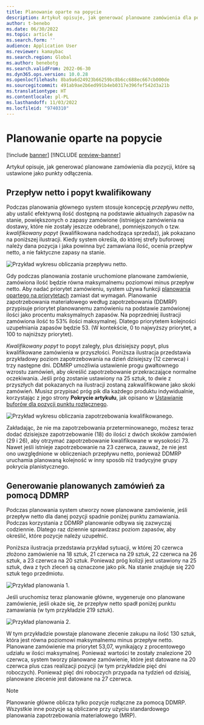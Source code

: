 ```yaml
---
title: Planowanie oparte na popycie
description: Artykuł opisuje, jak generować planowane zamówienia dla pozycji, które są ustawione jako punkty odłączenia.
author: t-benebo
ms.date: 06/30/2022
ms.topic: article
ms.search.form: ''
audience: Application User
ms.reviewer: kamaybac
ms.search.region: Global
ms.author: benebotg
ms.search.validFrom: 2022-06-30
ms.dyn365.ops.version: 10.0.28
ms.openlocfilehash: 8ba9a6d24923b66259bc8b6cc688ec667cb000de
ms.sourcegitcommit: 491ab9ae2b6ed991b4eb0317e396fef542d3a21b
ms.translationtype: HT
ms.contentlocale: pl-PL
ms.lasthandoff: 11/03/2022
ms.locfileid: "9740310"
---
```

# <a name="demand-driven-planning"></a>Planowanie oparte na popycie

[!include [banner](../../includes/banner.md)]
[!INCLUDE [preview-banner](../../includes/preview-banner.md)]
<!-- KFM: Preview until further notice -->

Artykuł opisuje, jak generować planowane zamówienia dla pozycji, które są ustawione jako punkty odłączenia.

## <a name="net-flow-and-qualified-demand"></a>Przepływ netto i popyt kwalifikowany

Podczas planowania głównego system stosuje koncepcję *przepływu netto*, aby ustalić efektywną ilość dostępną na podstawie aktualnych zapasów na stanie, powiększonych o zapasy zamówione (istniejące zamówienia na dostawy, które nie zostały jeszcze odebrane), pomniejszonych o tzw. *kwalifikowany popyt* (kwalifikowana nadchodząca sprzedaż), jak pokazano na poniższej ilustracji. Kiedy system określa, do której strefy buforowej należy dana pozycja i jaka powinna być zamawiana ilość, ocenia przepływ netto, a nie faktyczne zapasy na stanie.

![Przykład wykresu obliczania przepływu netto.](media/ddmrp-net-flow-example.png "Przykład wykresu obliczania przepływu netto")

Gdy podczas planowania zostanie uruchomione planowane zamówienie, zamówiona ilość będzie równa maksymalnemu poziomowi minus przepływ netto. Aby nadać priorytet zamówieniu, system używa funkcji [planowania opartego na priorytetach](priority-based-planning.md) zamiast dat wymagań. Planowanie zapotrzebowania materiałowego według zapotrzebowania (DDMRP) przypisuje priorytet planowanemu zamówieniu na podstawie zamówionej ilości jako procentu maksymalnych zapasów. Na poprzedniej ilustracji zamówiona ilość to 53% ilości maksymalnej. Dlatego priorytetem kolejności uzupełniania zapasów będzie 53. (W kontekście, 0 to najwyższy priorytet, a 100 to najniższy priorytet).

*Kwalifikowany popyt* to popyt zaległy, plus dzisiejszy popyt, plus kwalifikowane zamówienia w przyszłości. Poniższa ilustracja przedstawia przykładowy poziom zapotrzebowania na dzień dzisiejszy (12 czerwca) i trzy następne dni. DDMRP umożliwia ustawienie progu gwałtownego wzrostu zamówień, aby określić zapotrzebowanie przekraczające normalne oczekiwania. Jeśli próg zostanie ustawiony na 25 sztuk, to dwie z przyszłych dat pokazanych na ilustracji zostaną zakwalifikowane jako skoki zamówień. Musisz przypisać próg pik dla każdego produktu indywidualnie, korzystając z jego strony **Pokrycie artykułu**, jak opisano w [Ustawianie buforów dla pozycji punktu rozłącznego](ddmrp-buffer-profile-and-levels.md#set-up-buffers).

![Przykład wykresu obliczania zapotrzebowania kwalifikowanego.](media/ddmrp-net-qualified-demand-example.png "Przykład wykresu obliczania zapotrzebowania kwalifikowanego")

Zakładając, że nie ma zapotrzebowania przeterminowanego, możesz teraz dodać dzisiejsze zapotrzebowanie (18) do ilości z dwóch skoków zamówień (29 i 26), aby otrzymać zapotrzebowanie kwalifikowane w wysokości 73. Nawet jeśli istnieje zapotrzebowanie na 23 czerwca, zauważ, że nie jest ono uwzględnione w obliczeniach przepływu netto, ponieważ DDMRP uruchamia planowaną kolejność w inny sposób niż tradycyjne grupy pokrycia planistycznego.

## <a name="generating-planned-orders-with-ddmrp"></a>Generowanie planowanych zamówień za pomocą DDMRP

Podczas planowania system utworzy nowe planowane zamówienie, jeśli przepływ netto dla danej pozycji spadnie poniżej punktu zamawiania. Podczas korzystania z DDMRP planowanie odbywa się zazwyczaj codziennie. Dlatego raz dziennie sprawdzasz poziom zapasów, aby określić, które pozycje należy uzupełnić.

Poniższa ilustracja przedstawia przykład sytuacji, w której 20 czerwca złożono zamówienie na 18 sztuk, 21 czerwca na 29 sztuk, 22 czerwca na 26 sztuk, a 23 czerwca na 20 sztuk. Ponieważ próg kolizji jest ustawiony na 25 sztuk, dwa z tych zleceń są oznaczone jako pik. Na stanie znajduje się 220 sztuk tego przedmiotu.

![Przykład planowania 1.](media/ddmrp-planning-example-1.png "Przykład planowania 1")

Jeśli uruchomisz teraz planowanie główne, wygeneruje ono planowane zamówienie, jeśli okaże się, że przepływ netto spadł poniżej punktu zamawiania (w tym przykładzie 219 sztuk).

![Przykład planowania 2.](media/ddmrp-planning-example-2.png "Przykład planowania 2")

W tym przykładzie powstaje planowane zlecenie zakupu na ilość 130 sztuk, która jest równa poziomowi maksymalnemu minus przepływ netto. Planowane zamówienie ma priorytet 53,07, wynikający z procentowego udziału w ilości maksymalnej. Ponieważ wartości te zostały znalezione 20 czerwca, system tworzy planowane zamówienie, które jest datowane na 20 czerwca plus czas realizacji pozycji (w tym przykładzie pięć dni roboczych). Ponieważ pięć dni roboczych przypada na tydzień od dzisiaj, planowane zlecenie jest datowane na 27 czerwca.

> [!NOTE]
> Planowanie główne oblicza tylko pozycje rozłączne za pomocą DDMRP. Wszystkie inne pozycje są obliczane przy użyciu standardowego planowania zapotrzebowania materiałowego (MRP).
